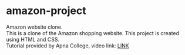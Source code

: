 # amazon-project
Amazon website clone.<br>
This is a clone of the Amazon shopping website. This project is created using HTML and CSS.<br>
Tutorial provided by Apna College, video link: <a href="https://youtu.be/nGhKIC_7Mkk?feature=shared">LINK</a>
